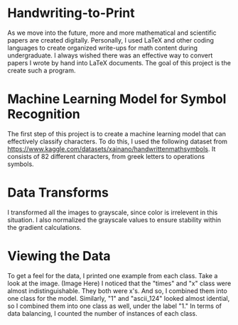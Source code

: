 # Handwriting-to-Print
As we move into the future, more and more mathematical and scientific papers are created digitally. Personally, I used LaTeX and other coding languages to create organized write-ups for math content during undergraduate. I always wished there was an effective way to convert papers I wrote by hand into LaTeX documents. The goal of this project is the create such a program.
# Machine Learning Model for Symbol Recognition
The first step of this project is to create a machine learning model that can effectively classify characters. To do this, I used the following dataset from https://www.kaggle.com/datasets/xainano/handwrittenmathsymbols. It consists of 82 different characters, from greek letters to operations symbols.
# Data Transforms
I transformed all the images to grayscale, since color is irrelevent in this situation. I also normalized the grayscale values to ensure stability within the gradient calculations.
# Viewing the Data
To get a feel for the data, I printed one example from each class. Take a look at the image.
(Image Here)
I noticed that the "times" and "x" class were almost indistinguishable. They both were x's. And so, I combined them into one class for the model. Similarly, "1" and "ascii_124" looked almost idential, so I combined them into one class as well, under the label "1." In terms of data balancing, I counted the number of instances of each class.



